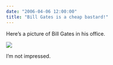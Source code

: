 ```yaml
---
date: "2006-04-06 12:00:00"
title: "Bill Gates is a cheap bastard!"
---
```




Here&rsquo;s a picture of Bill Gates in his office.

<img decoding="async" src="http://i.cnn.net/money/2006/03/30/news/newsmakers/gates_howiwork_fortune/bill_gates_400.jpg" />

I&rsquo;m not impressed.

